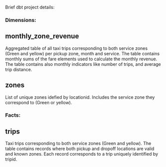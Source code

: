 Brief dbt project details:


### Dimensions:

## monthly_zone_revenue
Aggregated table of all taxi trips corresponding to both service zones (Green and yellow) per pickup zone, month and service. The table contains monthly sums of the fare elements used to calculate the monthly revenue. The table contains also monthly indicators like number of trips, and average trip distance. 

## zones
List of unique zones idefied by locationid. Includes the service zone they correspond to (Green or yellow).




### Facts:

## trips
Taxi trips corresponding to both service zones (Green and yellow). The table contains records where both pickup and dropoff locations are valid and known zones. Each record corresponds to a trip uniquely identified by tripid. 

